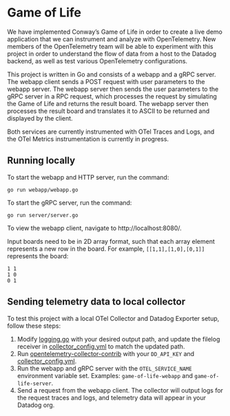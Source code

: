 # Game of Life

We have implemented Conway’s Game of Life in order to create a live demo application that we can instrument and analyze with OpenTelemetry. New members of the OpenTelemetry team will be able to experiment with this project in order to understand the flow of data from a host to the Datadog backend, as well as test various OpenTelemetry configurations.

This project is written in Go and consists of a webapp and a gRPC server. The webapp client sends a POST request with user parameters to the webapp server. The webapp server then sends the user parameters to the gRPC server in a RPC request, which processes the request by simulating the Game of Life and returns the result board. The webapp server then processes the result board and translates it to ASCII to be returned and displayed by the client.

Both services are currently instrumented with OTel Traces and Logs, and the OTel Metrics instrumentation is currently in progress.

## Running locally

To start the webapp and HTTP server, run the command:
```
go run webapp/webapp.go
```

To start the gRPC server, run the command:
```
go run server/server.go
```

To view the webapp client, navigate to http://localhost:8080/.

Input boards need to be in 2D array format, such that each array element represents a new row in the board.
For example, `[[1,1],[1,0],[0,1]]` represents the board:
```
1 1
1 0
0 1
```

## Sending telemetry data to local collector

To test this project with a local OTel Collector and Datadog Exporter setup, follow these steps:

1. Modify [logging.go](logging/logging.go) with your desired output path, and update the filelog receiver in [collector_config.yml](example/collector_config.yml) to match the updated path.
2. Run [opentelemetry-collector-contrib](https://github.com/open-telemetry/opentelemetry-collector-contrib) with your `DD_API_KEY` and [collector_config.yml](example/collector_config.yml).
3. Run the webapp and gRPC server with the `OTEL_SERVICE_NAME` environment variable set. Examples: `game-of-life-webapp` and `game-of-life-server`.
4. Send a request from the webapp client. The collector will output logs for the request traces and logs, and telemetry data will appear in your Datadog org.

